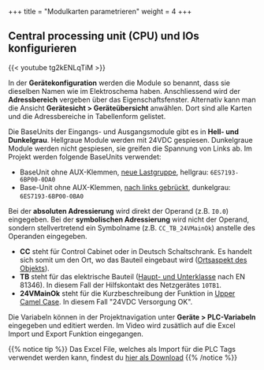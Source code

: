 +++
title = "Modulkarten parametrieren"
weight = 4
+++

## Central processing unit (CPU) und IOs konfigurieren

<div class="shadow">
  {{< youtube tg2kENLqTiM >}}
</div>

In der **Gerätekonfiguration** werden die Module so benannt, dass sie dieselben Namen wie im Elektroschema haben. Anschliessend wird der **Adressbereich** vergeben über das Eigenschaftsfenster. Alternativ kann man die Ansicht **Gerätesicht > Geräteübersicht** anwählen. Dort sind alle Karten und die Adressbereiche in Tabellenform gelistet.

Die BaseUnits der Eingangs- und Ausgangsmodule gibt es in **Hell- und Dunkelgrau**. Hellgraue Module werden mit 24VDC gespiesen. Dunkelgraue Module werden nicht gespiesen, sie greifen die Spannung von Links ab. Im Projekt werden folgende BaseUnits verwendet:

* BaseUnit ohne AUX-Klemmen, [neue Lastgruppe](https://mall.industry.siemens.com/mall/de/WW/Catalog/Product/6ES7193-6BP00-0DA0), hellgrau: `6ES7193-6BP00-0DA0`
* Base-Unit ohne AUX-Klemmen, [nach links gebrückt](https://mall.industry.siemens.com/mall/de/WW/Catalog/Product/6ES7193-6BP00-0BA0), dunkelgrau: `6ES7193-6BP00-0BA0`

Bei der **absoluten Adressierung** wird direkt der Operand (z.B. `I0.0`) eingegeben. Bei der **symbolischen Adressierung** wird nicht der Operand, sondern stellvertretend ein Symbolname (z.B. `CC_TB_24VMainOk`) anstelle des Operanden eingegeben.

* **CC** steht für Control Cabinet oder in Deutsch Schaltschrank. Es handelt sich somit um den Ort, wo das Bauteil eingebaut wird ([Ortsaspekt des Objekts](https://ibkastl.de/wiki/Normen_f%C3%BCr_die_Schaltplanerstellung#Struktur)).
* **TB** steht für das elektrische Bauteil ([Haupt- und Unterklasse](https://de.wikipedia.org/wiki/EN_81346#Tabelle_der_Hauptklassen_(A1)_und_Unterklassen_(A2)) nach EN 81346). In diesem Fall der Hilfskontakt des Netzgerätes `10TB1`.
* **24VMainOk** steht für die Kurzbeschreibung der Funktion in [Upper Camel Case](https://en.wikipedia.org/wiki/Camel_case). In diesem Fall "24VDC Versorgung OK".

Die Variabeln können in der Projektnavigation unter **Geräte > PLC-Variabeln** eingegeben und editiert werden. Im Video wird zusätlich auf die Excel Import und Export Funktion eingegangen.

{{% notice tip %}}
Das Excel File, welches als Import für die PLC Tags verwendet werden kann, findest du [hier als Download](./docs/Pick&Placer_PLCTags.de.xlsx)
{{% /notice %}}
